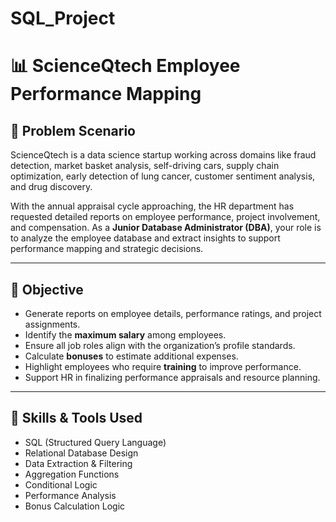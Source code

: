 # SQL_Project

# 📊 ScienceQtech Employee Performance Mapping

## 🧩 Problem Scenario
ScienceQtech is a data science startup working across domains like fraud detection, market basket analysis, self-driving cars, supply chain optimization, early detection of lung cancer, customer sentiment analysis, and drug discovery.

With the annual appraisal cycle approaching, the HR department has requested detailed reports on employee performance, project involvement, and compensation. As a **Junior Database Administrator (DBA)**, your role is to analyze the employee database and extract insights to support performance mapping and strategic decisions.

---

## 🎯 Objective
- Generate reports on employee details, performance ratings, and project assignments.
- Identify the **maximum salary** among employees.
- Ensure all job roles align with the organization’s profile standards.
- Calculate **bonuses** to estimate additional expenses.
- Highlight employees who require **training** to improve performance.
- Support HR in finalizing performance appraisals and resource planning.

---

## 🧠 Skills & Tools Used
- SQL (Structured Query Language)
- Relational Database Design
- Data Extraction & Filtering
- Aggregation Functions
- Conditional Logic
- Performance Analysis
- Bonus Calculation Logic

